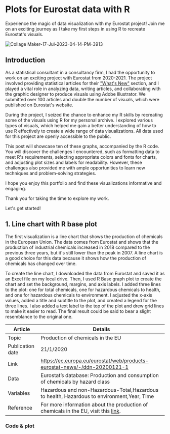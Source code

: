# Plots for Eurostat data with R
Experience the magic of data visualization with my Eurostat project! Join me on an exciting journey as I take my first steps in using R to recreate Eurostat's visuals. 

![Collage Maker-17-Jul-2023-04-14-PM-3913](https://github.com/ZoiDiama/My-tidytuesday-projects/assets/139105670/7477a612-47d0-4273-80b3-1fb8d0687e9b)

## Introduction

As a statistical consultant in a consultancy firm, I had the opportunity to work on an exciting project with Eurostat from 2020-2021. The project involved providing statistical articles for their ["What's New"](https://ec.europa.eu/eurostat/web/main/news/news-articles) section, and I played a vital role in analyzing data, writing articles, and collaborating with the graphic designer to produce visuals using Adobe Illustrator. We submitted over 100 articles and double the number of visuals, which were published on Eurostat's website.

During the project, I seized the chance to enhance my R skills by recreating some of the visuals using R for my personal archive. I explored various types of visuals, which helped me gain a better understanding of how to use R effectively to create a wide range of data visualizations. All data used for this project are openly accessible to the public.

This post will showcase ten of these graphs, accompanied by the R code. You will discover the challenges I encountered, such as formatting data to meet R's requirements, selecting appropriate colors and fonts for charts, and adjusting plot sizes and labels for readability. However, these challenges also provided me with ample opportunities to learn new techniques and problem-solving strategies.

I hope you enjoy this portfolio and find these visualizations informative and engaging.

Thank you for taking the time to explore my work.

Let's get started!

## 1. Line chart with R base plot

The first visualization is a line chart that shows the production of chemicals in the European Union. The data comes from Eurostat and shows that the production of industrial chemicals increased in 2018 compared to the previous three years, but it's still lower than the peak in 2007. A line chart is a good choice for this data because it shows how the production of chemicals has changed over time.

To create the line chart, I downloaded the data from Eurostat and saved it as an Excel file on my local drive. Then, I used R Base graph plot to create the chart and set the background, margins, and axis labels. I added three lines to the plot: one for total chemicals, one for hazardous chemicals to health, and one for hazardous chemicals to environment. I adjusted the x-axis values, added a title and subtitle to the plot, and created a legend for the three lines. I also added a text label to the top of the plot and drew grid lines to make it easier to read. The final result could be said to bear a slight resemblance to the original one.


|Article	| Details|
|---------|---------|
|Topic	|Production of chemicals in the EU|
|Publication date	|21/1/2020|
|Link	|https://ec.europa.eu/eurostat/web/products-eurostat-news/-/ddn-20200121-1|
|Data	| Eurostat’s database: Production and consumption of chemicals by hazard class|
|Variables | Hazardous and non-Hazardous-Total,Hazardous to health, Hazardous to environment,Year, Time|
|Reference |For more information about the production of chemicals in the EU, visit this [link](https://ec.europa.eu/eurostat/statistics-explained/index.php?title=Chemicals_production_and_consumption_statistics).

### Code & plot



